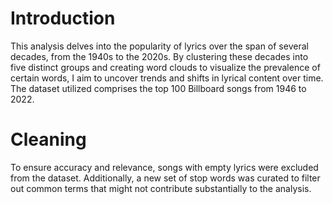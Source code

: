 # Introduction

This analysis delves into the popularity of lyrics over the span of several decades, from the 1940s to the 2020s. By clustering these decades into five distinct groups and creating word clouds to visualize the prevalence of certain words, I aim to uncover trends and shifts in lyrical content over time. The dataset utilized comprises the top 100 Billboard songs from 1946 to 2022.

# Cleaning

To ensure accuracy and relevance, songs with empty lyrics were excluded from the dataset. Additionally, a new set of stop words was curated to filter out common terms that might not contribute substantially to the analysis.
